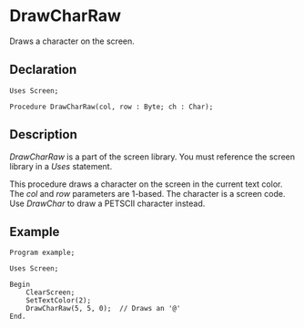 # DrawCharRaw

Draws a character on the screen.

## Declaration

    Uses Screen;

    Procedure DrawCharRaw(col, row : Byte; ch : Char);

## Description

*DrawCharRaw* is a part of the screen library.  You must reference the screen library in a *Uses* statement.

This procedure draws a character on the screen in the current text color. The *col* and *row* parameters
are 1-based.  The character is a screen code.  Use *DrawChar* to draw a PETSCII character instead.

## Example ##

```
Program example;

Uses Screen;

Begin
    ClearScreen;
    SetTextColor(2);
    DrawCharRaw(5, 5, 0);  // Draws an '@'
End.
```
